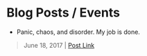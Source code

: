 # Blog Posts / Events

* Panic, chaos, and disorder. My job is done.
> June 18, 2017 | [Post Link](https://www.stellaradventurer.com/panic-chaos-and-disorder-my-job-is-done/)
